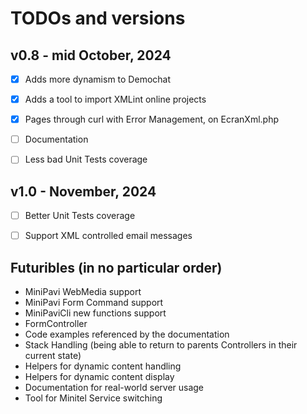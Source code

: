 # TODOs and versions

## v0.8 - mid October, 2024
- [x] Adds more dynamism to Demochat
- [x] Adds a tool to import XMLint online projects
- [x] Pages through curl with Error Management, on EcranXml.php
- [ ] Documentation
- [ ] Less bad Unit Tests coverage


## v1.0 - November, 2024
- [ ] Better Unit Tests coverage
- [ ] Support XML controlled email messages


## Futuribles (in no particular order)

- MiniPavi WebMedia support
- MiniPavi Form Command support
- MiniPaviCli new functions support
- FormController
- Code examples referenced by the documentation
- Stack Handling (being able to return to parents Controllers in their current state)
- Helpers for dynamic content handling
- Helpers for dynamic content display
- Documentation for real-world server usage
- Tool for Minitel Service switching
